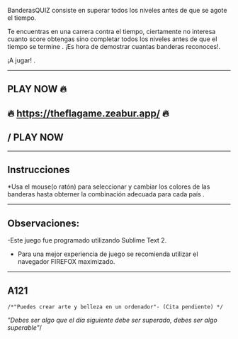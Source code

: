 BanderasQUIZ consiste en superar todos los niveles antes de que se agote el tiempo.


Te encuentras en una carrera contra el tiempo, ciertamente no interesa cuanto score
obtengas sino completar todos los niveles antes de que el tiempo se termine
. ¡Es hora de demostrar cuantas banderas reconoces!.


¡A jugar! .


--------------
PLAY NOW 🔥 
------------
🔥 https://theflagame.zeabur.app/ 🔥 
--------------
/ PLAY NOW 
------------

--------------
Instrucciones
------------

*Usa el mouse(o ratón) para seleccionar y cambiar los colores de las banderas hasta
obterner la combinación adecuada para cada país .

-------------------------
Observaciones:
----------------------

-Este juego fue programado utilizando Sublime Text 2.

- Para una mejor experiencia de juego se recomienda utilizar el navegador FIREFOX maximizado.


------------------------
A121
-------------------

	/*"Puedes crear arte y belleza en un ordenador"- (Cita pendiente) */
*"Debes ser algo que el día siguiente debe ser superado, debes ser algo superable"*/
